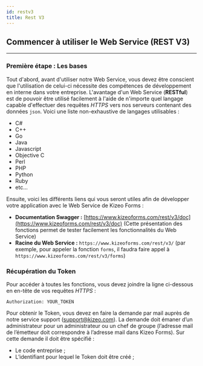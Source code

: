 ```yaml
---
id: restv3
title: Rest V3
---
```


## Commencer à utiliser le Web Service (REST V3)
***
### Première étape : Les bases
Tout d'abord, avant d'utiliser notre Web Service, vous devez être conscient que l'utilisation de celui-ci nécessite des compétences de développement en interne dans votre entreprise. L'avantage d'un Web Service (**RESTful**) est de pouvoir être utilisé facilement à l'aide de n'importe quel langage capable d'effectuer des requêtes *HTTPS* vers nos serveurs contenant des données `json`. Voici une liste non-exhaustive de langages utilisables :

+ C#
+ C++
+ Go
+ Java
+ Javascript
+ Objective C
+ Perl
+ PHP
+ Python
+ Ruby
+ etc...


Ensuite, voici les différents liens qui vous seront utiles afin de développer votre application avec le Web Service de Kizeo Forms :

+ **Documentation Swagger :** [https://www.kizeoforms.com/rest/v3/doc](https://www.kizeoforms.com/rest/v3/doc) (Cette présentation des fonctions permet de tester facilement les fonctionnalités du Web Service)
+ **Racine du Web Service :** `https://www.kizeoforms.com/rest/v3/` (par exemple, pour appeler la fonction `forms`, il faudra faire appel à `https://www.kizeoforms.com/rest/v3/forms`)

### Récupération du Token


Pour accéder à toutes les fonctions, vous devez joindre la ligne ci-dessous en en-tête de vos requêtes *HTTPS* :
```
Authorization: YOUR_TOKEN
```
Pour obtenir le Token, vous devez en faire la demande par mail auprès de notre service support (support@kizeo.com). La demande doit émaner d’un administrateur pour un administrateur ou un chef de groupe (l’adresse mail de l’émetteur doit correspondre à l’adresse mail dans Kizeo Forms). Sur cette demande il doit être spécifié :
+ Le code entreprise ;
+ L’identifiant pour lequel le Token doit être créé ;
 